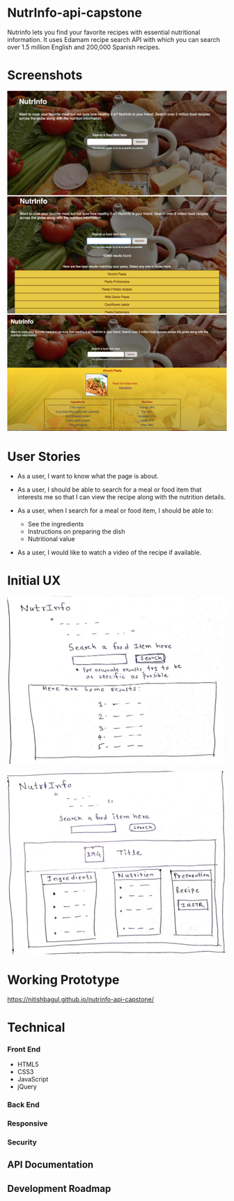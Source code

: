 # NutrInfo-api-capstone

Nutrinfo lets you find your favorite recipes with essential nutritional information. It uses Edamam recipe search API with which you can search over 1.5 million English and 200,000 Spanish recipes.

# Screenshots
![Landing page screen shot](https://github.com/nitishbagul/nutrinfo-api-capstone/blob/master/screenshots/nutrinfo-welcome.png)
![Search List screen shot](https://github.com/nitishbagul/nutrinfo-api-capstone/blob/master/screenshots/nutrinfo-search-list.png)
![Recipe Details screen shot](https://github.com/nitishbagul/nutrinfo-api-capstone/blob/master/screenshots/nutrinfo-recipe.png)

# User Stories

- As a user, I want to know what the page is about.

- As a user, I should be able to search for a meal or food item that interests me so that I can view the recipe along with the nutrition details.

- As a user, when I search for a meal or food item, I should be able to:

     - See the ingredients
     - Instructions on preparing the dish
     - Nutritional value

- As a user, I would like to watch a video of the recipe if available.

# Initial UX

![UI Flow](https://github.com/nitishbagul/nutrinfo-api-capstone/blob/master/Wireframes/Nutrinfo-p1.jpg)

![UI Flow](https://github.com/nitishbagul/nutrinfo-api-capstone/blob/master/Wireframes/Nutrinfo-p2.jpg)

# Working Prototype
https://nitishbagul.github.io/nutrinfo-api-capstone/

# Technical

### Front End

* HTML5
* CSS3
* JavaScript
* jQuery

### Back End

### Responsive

### Security

## API Documentation

## Development Roadmap



